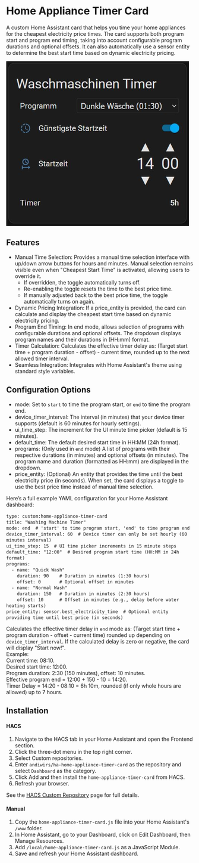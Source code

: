 # Home Appliance Timer Card

A custom Home Assistant card that helps you time your home appliances for the cheapest electricity price times.
The card supports both program start and program end timing, taking into account configurable program durations and optional offsets.
It can also automatically use a sensor entity to determine the best start time based on dynamic electricity pricing.

![Home Appliance Timer Card Example](card.jpg)

## Features

- Manual Time Selection: Provides a manual time selection interface with up/down arrow buttons for hours and minutes. Manual selection remains visible even when "Cheapest Start Time" is activated, allowing users to override it.
  - If overridden, the toggle automatically turns off.
  - Re-enabling the toggle resets the time to the best price time.
  - If manually adjusted back to the best price time, the toggle automatically turns on again.
- Dynamic Pricing Integration: If a price_entity is provided, the card can calculate and display the cheapest start time based on dynamic electricity pricing.
- Program End Timing: In end mode, allows selection of programs with configurable durations and optional offsets. The dropdown displays program names and their durations in (HH:mm) format.
- Timer Calculation: Calculates the effective timer delay as:
  (Target start time + program duration - offset) - current time, rounded up to the next allowed timer interval.
- Seamless Integration: Integrates with Home Assistant's theme using standard style variables.

## Configuration Options

 - mode: Set to `start` to time the program start, or `end` to time the program end.
 - device_timer_interval: The interval (in minutes) that your device timer supports (default is 60 minutes for hourly settings).
 - ui_time_step: The increment for the UI minute time picker (default is 15 minutes).
 - default_time: The default desired start time in HH:MM (24h format).
 - programs: (Only used in `end` mode) A list of programs with their respective durations (in minutes) and optional offsets (in minutes). 
             The program name and duration (formatted as HH:mm) are displayed in the dropdown.
 - price_entity: (Optional) An entity that provides the time until the best electricity price (in seconds). 
                 When set, the card displays a toggle to use the best price time instead of manual time selection.

Here’s a full example YAML configuration for your Home Assistant dashboard:

```
type: custom:home-appliance-timer-card
title: "Washing Machine Timer"
mode: end  # 'start' to time program start, 'end' to time program end
device_timer_interval: 60  # Device timer can only be set hourly (60 minutes interval)
ui_time_step: 15  # UI time picker increments in 15 minute steps
default_time: "12:00"  # Desired program start time (HH:MM in 24h format)
programs:
  - name: "Quick Wash"
    duration: 90    # Duration in minutes (1:30 hours)
    offset: 0       # Optional offset in minutes
  - name: "Normal Wash"
    duration: 150   # Duration in minutes (2:30 hours)
    offset: 10      # Offset in minutes (e.g., delay before water heating starts)
price_entity: sensor.best_electricity_time  # Optional entity providing time until best price (in seconds)
```

Calculates the effective timer delay in `end` mode as: (Target start time + program duration - offset - current time) rounded up depending on `device_timer_interval`.
If the calculated delay is zero or negative, the card will display "Start now!".<br>
Example:<br>
  Current time: 08:10.<br>
  Desired start time: 12:00.<br>
  Program duration: 2:30 (150 minutes), offset: 10 minutes.<br>
  Effective program end = 12:00 + 150 - 10 = 14:20.<br>
  Timer Delay = 14:20 - 08:10 = 6h 10m, rounded (if only whole hours are allowed) up to 7 hours.<br>

## Installation

#### HACS
1. Navigate to the HACS tab in your Home Assistant and open the Frontend section.
2. Click the three-dot menu in the top right corner.
3. Select Custom repositories.
4. Enter `andiwirs/ha-home-appliance-timer-card` as the repository and select `Dashboard` as the category.
5. Click Add and then install the `home-appliance-timer-card` from HACS.
6. Refresh your browser.

See the [HACS Custom Repository](https://hacs.xyz/docs/faq/custom_repositories/) page for full details.

#### Manual
1. Copy the `home-appliance-timer-card.js` file into your Home Assistant's `/www` folder.
2. In Home Assistant, go to your Dashboard, click on Edit Dashboard, then Manage Resources.
3. Add `/local/home-appliance-timer-card.js` as a JavaScript Module.
4. Save and refresh your Home Assistant dashboard.
